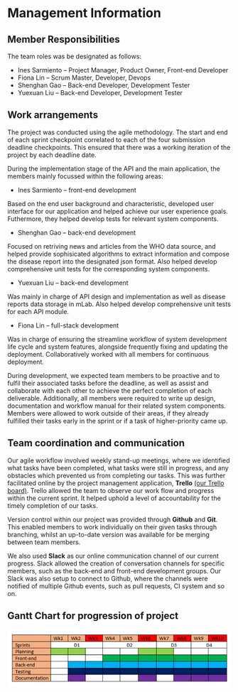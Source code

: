 # Management Information
[//]: # (D1, D4)

## Member Responsibilities

The team roles was be designated as follows:
*	Ines Sarmiento – Project Manager, Product Owner, Front-end Developer
*	Fiona Lin – Scrum Master, Developer, Devops
*	Shenghan Gao – Back-end Developer, Development Tester
*	Yuexuan Liu – Back-end Developer, Development Tester

## Work	arrangements

The project was conducted using the agile methodology. The start and end of each sprint checkpoint correlated to each of the four submission deadline checkpoints. This ensured that there was a working iteration of the project by each deadline date.

During the implementation stage of the API and the main application, the members mainly focussed within the following areas:

*	Ines Sarmiento – front-end development

Based on the end user background and characteristic, developed user interface for our application and helped achieve our user experience goals. Futhermore, they helped develop tests for relevant system components.

*	Shenghan Gao – back-end development

Focused on retriving news and articles from the WHO data source, and helped provide sophisicated algorithms to extract information and compose the disease report into the designated json format. Also helped develop comprehensive unit tests for the corresponding system components.

*	Yuexuan Liu – back-end development

Was mainly in charge of API design and implementation as well as disease reports data storage in mLab. Also helped develop comprehensive unit tests for each API module.

*	Fiona Lin – full-stack development

Was in charge of ensuring the streamline workflow of system development life cycle and system features, alongside frequently fixing and updating the deployment. Collaboratively worked with all members for continuous deployment.

During development, we expected team members to be proactive and to fulfil their associated tasks before the deadline, as well as assist and collaborate with each other to achieve the perfect completion of each deliverable. Additionally, all members were required to write up design, documentation and workflow manual for their related system components. Members were allowed to work outside of their areas, if they already fulfilled their tasks early in the sprint or if a task of higher-priority came up.


## Team coordination and communication

Our agile workflow involved weekly stand-up meetings, where we identified what tasks have been completed, what tasks were still in progress, and any obstacles which prevented us from completing our tasks. This was further facilitated online by the project management application, **Trello** [(our Trello board)](https://trello.com/b/qjgAoQrL/seng3011). Trello allowed the team to observe our work flow and progress within the current sprint. It helped uphold a level of accountability for the timely completion of our tasks.

Version control within our project was provided through **Github** and **Git**. This enabled members to work individually on their given tasks through branching, whilst an up-to-date version was available for be merging between team members.

We also used **Slack** as our online communication channel of our current progress. Slack allowed the creation of conversation channels for specific members, such as the back-end and front-end development groups. Our Slack was also setup to connect to Github, where the channels were notified of multiple Github events, such as pull requests, CI system and so on.

## Gantt Chart for progression of project

![Gantt Chart](Gantt.PNG "Gantt Chart")
